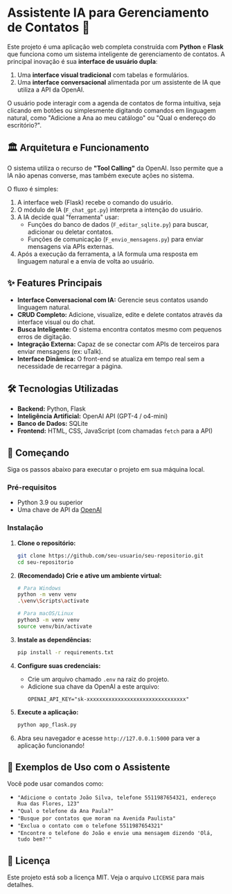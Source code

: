 # Assistente IA para Gerenciamento de Contatos 🤖

Este projeto é uma aplicação web completa construída com **Python** e **Flask** que funciona como um sistema inteligente de gerenciamento de contatos. A principal inovação é sua **interface de usuário dupla**:
1.  Uma **interface visual tradicional** com tabelas e formulários.
2.  Uma **interface conversacional** alimentada por um assistente de IA que utiliza a API da OpenAI.

O usuário pode interagir com a agenda de contatos de forma intuitiva, seja clicando em botões ou simplesmente digitando comandos em linguagem natural, como "Adicione a Ana ao meu catálogo" ou "Qual o endereço do escritório?".

## 🏛️ Arquitetura e Funcionamento

O sistema utiliza o recurso de **"Tool Calling"** da OpenAI. Isso permite que a IA não apenas converse, mas também execute ações no sistema.

O fluxo é simples:
1.  A interface web (Flask) recebe o comando do usuário.
2.  O módulo de IA (`F_chat_gpt.py`) interpreta a intenção do usuário.
3.  A IA decide qual "ferramenta" usar:
    - Funções do banco de dados (`F_editar_sqlite.py`) para buscar, adicionar ou deletar contatos.
    - Funções de comunicação (`F_envio_mensagens.py`) para enviar mensagens via APIs externas.
4.  Após a execução da ferramenta, a IA formula uma resposta em linguagem natural e a envia de volta ao usuário.

## ✨ Features Principais

-   **Interface Conversacional com IA:** Gerencie seus contatos usando linguagem natural.
-   **CRUD Completo:** Adicione, visualize, edite e delete contatos através da interface visual ou do chat.
-   **Busca Inteligente:** O sistema encontra contatos mesmo com pequenos erros de digitação.
-   **Integração Externa:** Capaz de se conectar com APIs de terceiros para enviar mensagens (ex: uTalk).
-   **Interface Dinâmica:** O front-end se atualiza em tempo real sem a necessidade de recarregar a página.

## 🛠️ Tecnologias Utilizadas

-   **Backend:** Python, Flask
-   **Inteligência Artificial:** OpenAI API (GPT-4 / o4-mini)
-   **Banco de Dados:** SQLite
-   **Frontend:** HTML, CSS, JavaScript (com chamadas `fetch` para a API)

## 🚀 Começando

Siga os passos abaixo para executar o projeto em sua máquina local.

### Pré-requisitos

-   Python 3.9 ou superior
-   Uma chave de API da [OpenAI](https://platform.openai.com/api-keys)

### Instalação

1.  **Clone o repositório:**
    ```sh
    git clone https://github.com/seu-usuario/seu-repositorio.git
    cd seu-repositorio
    ```

2.  **(Recomendado) Crie e ative um ambiente virtual:**
    ```sh
    # Para Windows
    python -m venv venv
    .\venv\Scripts\activate

    # Para macOS/Linux
    python3 -m venv venv
    source venv/bin/activate
    ```

3.  **Instale as dependências:**
    ```sh
    pip install -r requirements.txt
    ```

4.  **Configure suas credenciais:**
    -   Crie um arquivo chamado `.env` na raiz do projeto.
    -   Adicione sua chave da OpenAI a este arquivo:
        ```env
        OPENAI_API_KEY="sk-xxxxxxxxxxxxxxxxxxxxxxxxxxxxxxxx"
        ```

5.  **Execute a aplicação:**
    ```sh
    python app_flask.py
    ```

6.  Abra seu navegador e acesse `http://127.0.0.1:5000` para ver a aplicação funcionando!

## 💬 Exemplos de Uso com o Assistente

Você pode usar comandos como:
-   `"Adicione o contato João Silva, telefone 5511987654321, endereço Rua das Flores, 123"`
-   `"Qual o telefone da Ana Paula?"`
-   `"Busque por contatos que moram na Avenida Paulista"`
-   `"Exclua o contato com o telefone 5511987654321"`
-   `"Encontre o telefone do João e envie uma mensagem dizendo 'Olá, tudo bem?'"`

## 📄 Licença

Este projeto está sob a licença MIT. Veja o arquivo `LICENSE` para mais detalhes.
